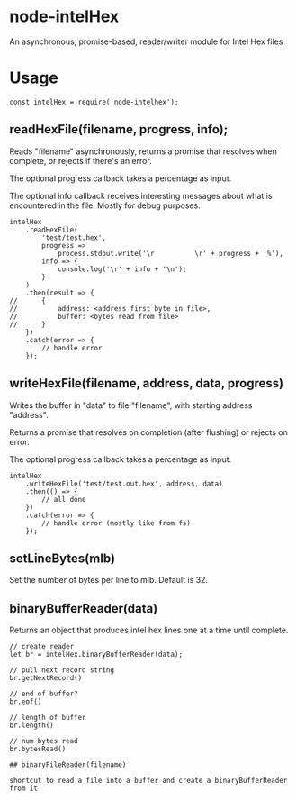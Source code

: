 # node-intelHex

An asynchronous, promise-based, reader/writer module for Intel Hex files

# Usage

```
const intelHex = require('node-intelhex');
```

## readHexFile(filename, progress, info);

Reads "filename" asynchronously, returns a promise that resolves when complete, or rejects if there's an error.

The optional progress callback takes a percentage as input.

The optional info callback receives interesting messages about what is encountered in the file.  Mostly for debug purposes.

```
intelHex
    .readHexFile(
        'test/test.hex',
        progress =>
            process.stdout.write('\r          \r' + progress + '%'),
        info => {
            console.log('\r' + info + '\n');
        }
    )
    .then(result => {
//      {
//          address: <address first byte in file>, 
//          buffer: <bytes read from file>
//      }
    })
    .catch(error => {
        // handle error
    });
```
## writeHexFile(filename, address, data, progress)

Writes the buffer in "data" to file "filename", with starting address "address".

Returns a promise that resolves on completion (after flushing) or rejects on error.

The optional progress callback takes a percentage as input.

```
intelHex
    .writeHexFile('test/test.out.hex', address, data)
    .then(() => {
        // all done
    })
    .catch(error => {
        // handle error (mostly like from fs)
    });
```

## setLineBytes(mlb)

Set the number of bytes per line to mlb.  Default is 32.

## binaryBufferReader(data)

Returns an object that produces intel hex lines one at a time until complete.

```
// create reader
let br = intelHex.binaryBufferReader(data);

// pull next record string
br.getNextRecord()

// end of buffer?
br.eof()

// length of buffer
br.length()

// num bytes read
br.bytesRead()

## binaryFileReader(filename)

shortcut to read a file into a buffer and create a binaryBufferReader from it

